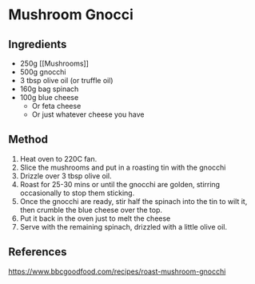 # Mushroom Gnocci
## Ingredients
-   250g [[Mushrooms]]
-   500g gnocchi
-   3 tbsp olive oil (or truffle oil)
-   160g bag spinach
-   100g blue cheese
	-   Or feta cheese
	-   Or just whatever cheese you have

## Method
1. Heat oven to 220C fan.
2. Slice the mushrooms and put in a roasting tin with the gnocchi
3. Drizzle over 3 tbsp olive oil.
4. Roast for 25-30 mins or until the gnocchi are golden, stirring occasionally to stop them sticking.
5. Once the gnocchi are ready, stir half the spinach into the tin to wilt it, then crumble the blue cheese over the top.
6. Put it back in the oven just to melt the cheese
7. Serve with the remaining spinach, drizzled with a little olive oil.

## References
https://www.bbcgoodfood.com/recipes/roast-mushroom-gnocchi
